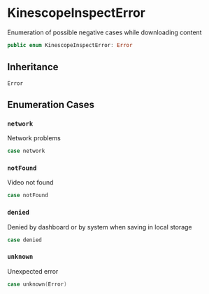 # KinescopeInspectError

Enumeration of possible negative cases while downloading content

``` swift
public enum KinescopeInspectError: Error 
```

## Inheritance

`Error`

## Enumeration Cases

### `network`

Network problems

``` swift
case network
```

### `notFound`

Video not found

``` swift
case notFound
```

### `denied`

Denied by dashboard or by system when saving in local storage

``` swift
case denied
```

### `unknown`

Unexpected error

``` swift
case unknown(Error)
```
